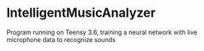 # IntelligentMusicAnalyzer
Program running on Teensy 3.6, training a neural network with live microphone data to recognize sounds
